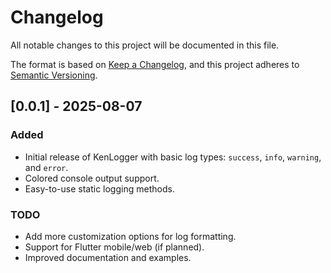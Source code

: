 # Changelog

All notable changes to this project will be documented in this file.

The format is based on [Keep a Changelog](https://keepachangelog.com/en/1.0.0/),
and this project adheres to [Semantic Versioning](https://semver.org/spec/v2.0.0.html).

## [0.0.1] - 2025-08-07

### Added
- Initial release of KenLogger with basic log types: `success`, `info`, `warning`, and `error`.
- Colored console output support.
- Easy-to-use static logging methods.

### TODO
- Add more customization options for log formatting.
- Support for Flutter mobile/web (if planned).
- Improved documentation and examples.
